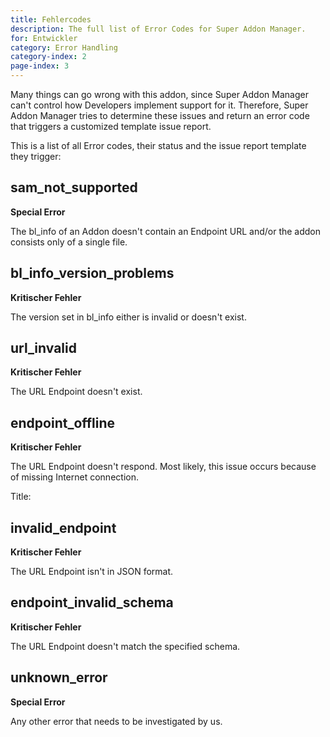 ```yaml
---
title: Fehlercodes
description: The full list of Error Codes for Super Addon Manager.
for: Entwickler
category: Error Handling
category-index: 2
page-index: 3
---
```


Many things can go wrong with this addon, since Super Addon Manager can't control how Developers implement support for it. Therefore, Super Addon Manager tries to determine these issues and return an error code that triggers a customized template issue report.

This is a list of all Error codes, their status and the issue report template they trigger:

## sam_not_supported

**Special Error**

The bl_info of an Addon doesn't contain an Endpoint URL and/or the addon consists only of a single file.

<SamNotSupported />

## bl_info_version_problems

**Kritischer Fehler**

The version set in bl_info either is invalid or doesn't exist.
<BlInfoVersionProblems />

## url_invalid

**Kritischer Fehler**

The URL Endpoint doesn't exist.
<UrlInvalid />

## endpoint_offline

**Kritischer Fehler**

The URL Endpoint doesn't respond. Most likely, this issue occurs because of missing Internet connection.
<EndpointOffline />

Title:

## invalid_endpoint

**Kritischer Fehler**

The URL Endpoint isn't in JSON format.
<InvalidEndpoint />

## endpoint_invalid_schema

**Kritischer Fehler**

The URL Endpoint doesn't match the specified schema.
<EndpointInvalidSchema />

## unknown_error

**Special Error**

Any other error that needs to be investigated by us.
<UnknownError />
